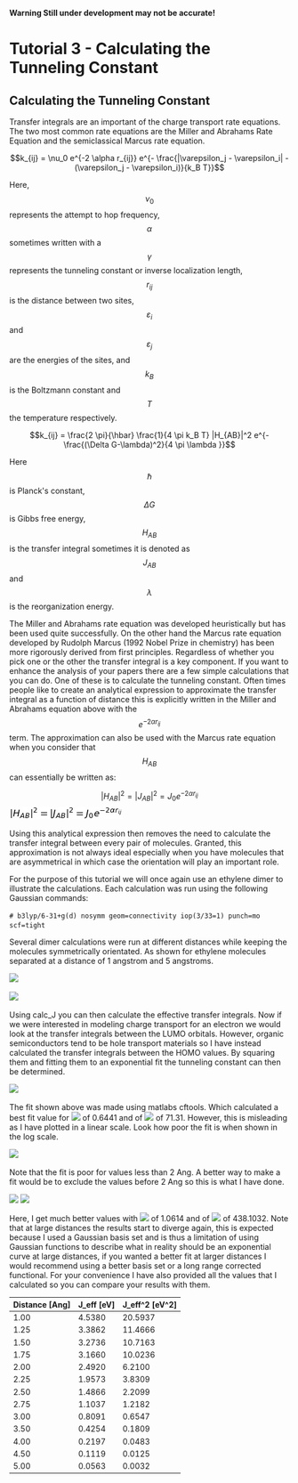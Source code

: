**Warning Still under development may not be accurate!**

# Tutorial 3 - Calculating the Tunneling Constant

## Calculating the Tunneling Constant

<script type="text/x-mathjax-config">
  MathJax.Hub.Config({
    extensions: [
      "MathMenu.js",
      "MathZoom.js",
      "AssistiveMML.js",
      "a11y/accessibility-menu.js"
    ],
    jax: ["input/TeX", "output/CommonHTML"],
    TeX: {
      extensions: [
        "AMSmath.js",
        "AMSsymbols.js",
        "noErrors.js",
        "noUndefined.js",
      ]
    }
  });
</script>

<script type="text/javascript" async
  src="https://cdnjs.cloudflare.com/ajax/libs/mathjax/2.7.5/MathJax.js?config=TeX-MML-AM_CHTML">
</script>

Transfer integrals are an important of the charge transport rate equations. The two most common rate equations are the Miller and Abrahams Rate Equation and the semiclassical Marcus rate equation. 

$$k_{ij} = \nu_0 e^{-2 \alpha r_{ij}} e^{- \frac{|\varepsilon_j - \varepsilon_i| - (\varepsilon_j - \varepsilon_i)}{k_B T}}$$

Here, $$\nu_0$$ represents the attempt to hop frequency, $$\alpha$$ sometimes written with a $$\gamma$$ represents the tunneling constant or inverse localization length, $$r_{ij}$$ is the distance between two sites, $$\varepsilon_i$$ and $$\varepsilon_j$$ are the energies of the sites, and $$k_B$$ is the Boltzmann constant and $$T$$ the temperature respectively. 

$$k_{ij} = \frac{2 \pi}{\hbar} \frac{1}{4 \pi k_B T} |H_{AB}|^2 e^{-\frac{(\Delta G-\lambda)^2}{4 \pi \lambda }}$$

Here $$\hbar$$ is Planck's constant, $$\Delta G$$ is Gibbs free energy, $$H_{AB}$$ is the transfer integral sometimes it is denoted as $$J_{AB}$$ and $$\lambda$$ is the reorganization energy. 

The Miller and Abrahams rate equation was developed heuristically but has been used quite successfully. On the other hand the Marcus rate equation developed by Rudolph Marcus (1992 Nobel Prize in chemistry) has been more rigorously derived from first principles. Regardless of whether you pick one or the other the transfer integral is a key component. If you want to enhance the analysis of your papers there are a few simple calculations that you can do. One of these is to calculate the tunneling constant. Often times people like to create an analytical expression to approximate the transfer integral as a function of distance this is explicitly written in the Miller and Abrahams equation above with the $$e^{-2 \alpha r_{ij}}$$ term. The approximation can also be used with the Marcus rate equation when you consider that $$H_{AB}$$ can essentially be written as:

$$ |H_{AB}|^2 = |J_{AB}|^2 = J_0 e^{-2 \alpha r_{ij}}$$
![](https://github.com/JoshuaSBrown/QC_Tools/blob/master/docs/images/TunnelingTerm2.jpg)

Using this analytical expression then removes the need to calculate the transfer integral between every pair of molecules. Granted, this approximation is not always ideal especially when you have molecules that are asymmetrical in which case the orientation will play an important role. 

For the purpose of this tutorial we will once again use an ethylene dimer to illustrate the calculations. Each calculation was run using the following Gaussian commands:

```# b3lyp/6-31+g(d) nosymm geom=connectivity iop(3/33=1) punch=mo scf=tight```

Several dimer calculations were run at different distances while keeping the molecules symmetrically orientated. As shown for ethylene molecules separated at a distance of 1 angstrom and 5 angstroms. 

![](https://github.com/JoshuaSBrown/QC_Tools/blob/master/docs/images/Dimer1Ang.jpg)

![](https://github.com/JoshuaSBrown/QC_Tools/blob/master/docs/images/Dimer5Ang.jpg)

Using calc_J you can then calculate the effective transfer integrals. Now if we were interested in modeling charge transport for an electron we would look at the transfer integrals between the LUMO orbitals. However, organic semiconductors tend to be hole transport materials so I have instead calculated the transfer integrals between the HOMO values. By squaring them and fitting them to an exponential fit the tunneling constant can then be determined. 

![](https://github.com/JoshuaSBrown/QC_Tools/blob/master/docs/images/DistanceVsJeff.jpg)

The fit shown above was made using matlabs cftools. Which calculated a best fit value for ![](https://github.com/JoshuaSBrown/QC_Tools/blob/master/docs/images/alpha.jpg) of 0.6441 and of ![](https://github.com/JoshuaSBrown/QC_Tools/blob/master/docs/images/J0.jpg) of 71.31. However, this is misleading as I have plotted in a linear scale. Look how poor the fit is when shown in the log scale. 

![](https://github.com/JoshuaSBrown/QC_Tools/blob/master/docs/images/DistanceVsJeffLog.jpg)

Note that the fit is poor for values less than 2 Ang. A better way to make a fit would be to exclude the values before 2 Ang so this is what I have done.

![](https://github.com/JoshuaSBrown/QC_Tools/blob/master/docs/images/Distance2VsJeff.jpg)
![](https://github.com/JoshuaSBrown/QC_Tools/blob/master/docs/images/Distance2VsJeffLog.jpg)

Here, I get much better values with ![](https://github.com/JoshuaSBrown/QC_Tools/blob/master/docs/images/alpha.jpg) of 1.0614 and of ![](https://github.com/JoshuaSBrown/QC_Tools/blob/master/docs/images/J0.jpg) of 438.1032. Note that at large distances the results start to diverge again, this is expected because I used a Gaussian basis set and is thus a limitation of using Gaussian functions to describe what in reality should be an exponential curve at large distances, if you wanted a better fit at larger distances I would recommend using a better basis set or a long range corrected functional. 
For your convenience I have also provided all the values that I calculated so you can compare your results with them. 

| Distance [Ang] | J_eff [eV] | J_eff^2 [eV^2] |
| -------------- | ---------- | -------------- |
| 1.00 | 4.5380 | 20.5937 |
| 1.25 | 3.3862 | 11.4666 |
| 1.50 | 3.2736 | 10.7163 |
| 1.75 | 3.1660 | 10.0236 |
| 2.00 | 2.4920 |  6.2100 |
| 2.25 | 1.9573 |  3.8309 |
| 2.50 | 1.4866 |  2.2099 |
| 2.75 | 1.1037 |  1.2182 |
| 3.00 | 0.8091 |  0.6547 |
| 3.50 | 0.4254 |  0.1809 |
| 4.00 | 0.2197 |  0.0483 |
| 4.50 | 0.1119 |  0.0125 |
| 5.00 | 0.0563 |  0.0032 |
